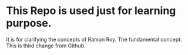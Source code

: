 # This Repo is used just for learning purpose.
It is for clarifying the concepts of Ramon Roy.
The fundamental concept.
This is third change from Github.
